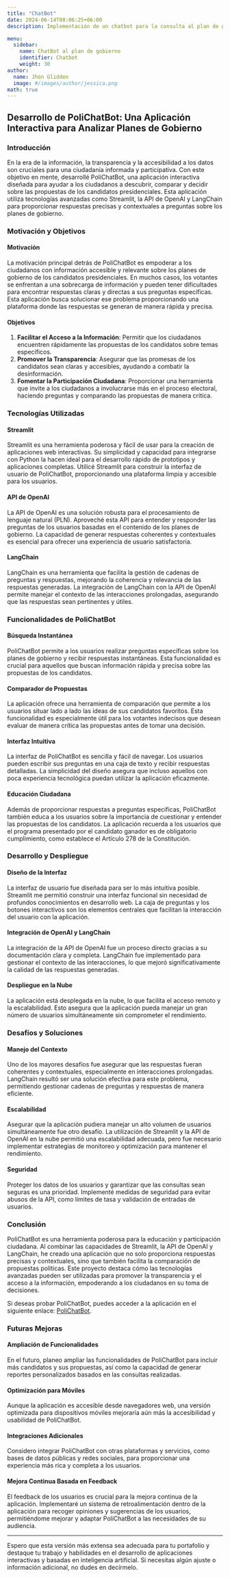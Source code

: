 ```yaml
---
title: "ChatBot"
date: 2024-06-14T08:06:25+06:00
description: Implementación de un chatbot para la consulta al plan de gobierno

menu:
  sidebar:
    name: ChatBot al plan de gobierno
    identifier: Chatbot
    weight: 30
author:
  name: Jhon Glidden
  image: #/images/author/jessica.png
math: true
---
```





## Desarrollo de PoliChatBot: Una Aplicación Interactiva para Analizar Planes de Gobierno

### Introducción
En la era de la información, la transparencia y la accesibilidad a los datos son cruciales para una ciudadanía informada y participativa. Con este objetivo en mente, desarrollé PoliChatBot, una aplicación interactiva diseñada para ayudar a los ciudadanos a descubrir, comparar y decidir sobre las propuestas de los candidatos presidenciales. Esta aplicación utiliza tecnologías avanzadas como Streamlit, la API de OpenAI y LangChain para proporcionar respuestas precisas y contextuales a preguntas sobre los planes de gobierno.

### Motivación y Objetivos

#### **Motivación**
La motivación principal detrás de PoliChatBot es empoderar a los ciudadanos con información accesible y relevante sobre los planes de gobierno de los candidatos presidenciales. En muchos casos, los votantes se enfrentan a una sobrecarga de información y pueden tener dificultades para encontrar respuestas claras y directas a sus preguntas específicas. Esta aplicación busca solucionar ese problema proporcionando una plataforma donde las respuestas se generan de manera rápida y precisa.

#### **Objetivos**
1. **Facilitar el Acceso a la Información**: Permitir que los ciudadanos encuentren rápidamente las propuestas de los candidatos sobre temas específicos.
2. **Promover la Transparencia**: Asegurar que las promesas de los candidatos sean claras y accesibles, ayudando a combatir la desinformación.
3. **Fomentar la Participación Ciudadana**: Proporcionar una herramienta que invite a los ciudadanos a involucrarse más en el proceso electoral, haciendo preguntas y comparando las propuestas de manera crítica.

### Tecnologías Utilizadas

#### **Streamlit**
Streamlit es una herramienta poderosa y fácil de usar para la creación de aplicaciones web interactivas. Su simplicidad y capacidad para integrarse con Python la hacen ideal para el desarrollo rápido de prototipos y aplicaciones completas. Utilicé Streamlit para construir la interfaz de usuario de PoliChatBot, proporcionando una plataforma limpia y accesible para los usuarios.

#### **API de OpenAI**
La API de OpenAI es una solución robusta para el procesamiento de lenguaje natural (PLN). Aproveché esta API para entender y responder las preguntas de los usuarios basadas en el contenido de los planes de gobierno. La capacidad de generar respuestas coherentes y contextuales es esencial para ofrecer una experiencia de usuario satisfactoria.

#### **LangChain**
LangChain es una herramienta que facilita la gestión de cadenas de preguntas y respuestas, mejorando la coherencia y relevancia de las respuestas generadas. La integración de LangChain con la API de OpenAI permite manejar el contexto de las interacciones prolongadas, asegurando que las respuestas sean pertinentes y útiles.

### Funcionalidades de PoliChatBot

#### **Búsqueda Instantánea**
PoliChatBot permite a los usuarios realizar preguntas específicas sobre los planes de gobierno y recibir respuestas instantáneas. Esta funcionalidad es crucial para aquellos que buscan información rápida y precisa sobre las propuestas de los candidatos.

#### **Comparador de Propuestas**
La aplicación ofrece una herramienta de comparación que permite a los usuarios situar lado a lado las ideas de sus candidatos favoritos. Esta funcionalidad es especialmente útil para los votantes indecisos que desean evaluar de manera crítica las propuestas antes de tomar una decisión.

#### **Interfaz Intuitiva**
La interfaz de PoliChatBot es sencilla y fácil de navegar. Los usuarios pueden escribir sus preguntas en una caja de texto y recibir respuestas detalladas. La simplicidad del diseño asegura que incluso aquellos con poca experiencia tecnológica puedan utilizar la aplicación eficazmente.

#### **Educación Ciudadana**
Además de proporcionar respuestas a preguntas específicas, PoliChatBot también educa a los usuarios sobre la importancia de cuestionar y entender las propuestas de los candidatos. La aplicación recuerda a los usuarios que el programa presentado por el candidato ganador es de obligatorio cumplimiento, como establece el Artículo 278 de la Constitución.

### Desarrollo y Despliegue

#### **Diseño de la Interfaz**
La interfaz de usuario fue diseñada para ser lo más intuitiva posible. Streamlit me permitió construir una interfaz funcional sin necesidad de profundos conocimientos en desarrollo web. La caja de preguntas y los botones interactivos son los elementos centrales que facilitan la interacción del usuario con la aplicación.

#### **Integración de OpenAI y LangChain**
La integración de la API de OpenAI fue un proceso directo gracias a su documentación clara y completa. LangChain fue implementado para gestionar el contexto de las interacciones, lo que mejoró significativamente la calidad de las respuestas generadas.

#### **Despliegue en la Nube**
La aplicación está desplegada en la nube, lo que facilita el acceso remoto y la escalabilidad. Esto asegura que la aplicación pueda manejar un gran número de usuarios simultáneamente sin comprometer el rendimiento.

### Desafíos y Soluciones

#### **Manejo del Contexto**
Uno de los mayores desafíos fue asegurar que las respuestas fueran coherentes y contextuales, especialmente en interacciones prolongadas. LangChain resultó ser una solución efectiva para este problema, permitiendo gestionar cadenas de preguntas y respuestas de manera eficiente.

#### **Escalabilidad**
Asegurar que la aplicación pudiera manejar un alto volumen de usuarios simultáneamente fue otro desafío. La utilización de Streamlit y la API de OpenAI en la nube permitió una escalabilidad adecuada, pero fue necesario implementar estrategias de monitoreo y optimización para mantener el rendimiento.

#### **Seguridad**
Proteger los datos de los usuarios y garantizar que las consultas sean seguras es una prioridad. Implementé medidas de seguridad para evitar abusos de la API, como límites de tasa y validación de entradas de usuarios.

### Conclusión

PoliChatBot es una herramienta poderosa para la educación y participación ciudadana. Al combinar las capacidades de Streamlit, la API de OpenAI y LangChain, he creado una aplicación que no solo proporciona respuestas precisas y contextuales, sino que también facilita la comparación de propuestas políticas. Este proyecto destaca cómo las tecnologías avanzadas pueden ser utilizadas para promover la transparencia y el acceso a la información, empoderando a los ciudadanos en su toma de decisiones.

Si deseas probar PoliChatBot, puedes acceder a la aplicación en el siguiente enlace: [PoliChatBot](https://politechbot.streamlit.app/).




### Futuras Mejoras

#### **Ampliación de Funcionalidades**
En el futuro, planeo ampliar las funcionalidades de PoliChatBot para incluir más candidatos y sus propuestas, así como la capacidad de generar reportes personalizados basados en las consultas realizadas.

#### **Optimización para Móviles**
Aunque la aplicación es accesible desde navegadores web, una versión optimizada para dispositivos móviles mejoraría aún más la accesibilidad y usabilidad de PoliChatBot.

#### **Integraciones Adicionales**
Considero integrar PoliChatBot con otras plataformas y servicios, como bases de datos públicas y redes sociales, para proporcionar una experiencia más rica y completa a los usuarios.

#### **Mejora Continua Basada en Feedback**
El feedback de los usuarios es crucial para la mejora continua de la aplicación. Implementaré un sistema de retroalimentación dentro de la aplicación para recoger opiniones y sugerencias de los usuarios, permitiéndome mejorar y adaptar PoliChatBot a las necesidades de su audiencia.

---

Espero que esta versión más extensa sea adecuada para tu portafolio y destaque tu trabajo y habilidades en el desarrollo de aplicaciones interactivas y basadas en inteligencia artificial. Si necesitas algún ajuste o información adicional, no dudes en decírmelo.
